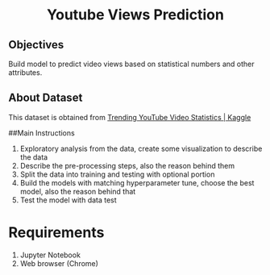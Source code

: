 <h1 align="center">Youtube Views Prediction</h1>

## Objectives
Build model to predict video views based on statistical numbers and other attributes.

## About Dataset
This dataset is obtained from [Trending YouTube Video Statistics | Kaggle](https://www.kaggle.com/datasnaek/youtube-new)

##Main Instructions
1. Exploratory analysis from the data, create some visualization to describe the data
2. Describe the pre-processing steps, also the reason behind them
3. Split the data into training and testing with optional portion
4. Build the models with matching hyperparameter tune, choose the best model, also the reason behind that
5. Test the model with data test

# Requirements
1. Jupyter Notebook
2. Web browser (Chrome)
